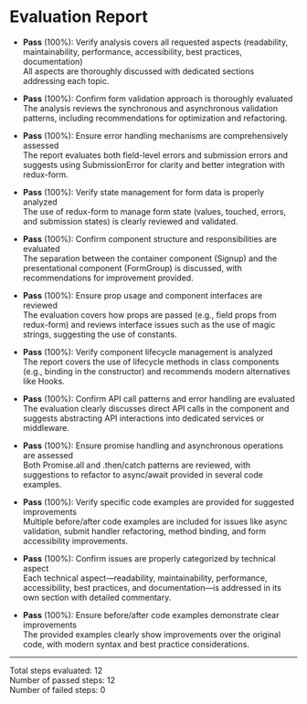 # Evaluation Report

- **Pass** (100%): Verify analysis covers all requested aspects (readability, maintainability, performance, accessibility, best practices, documentation)  
  All aspects are thoroughly discussed with dedicated sections addressing each topic.

- **Pass** (100%): Confirm form validation approach is thoroughly evaluated  
  The analysis reviews the synchronous and asynchronous validation patterns, including recommendations for optimization and refactoring.

- **Pass** (100%): Ensure error handling mechanisms are comprehensively assessed  
  The report evaluates both field-level errors and submission errors and suggests using SubmissionError for clarity and better integration with redux-form.

- **Pass** (100%): Verify state management for form data is properly analyzed  
  The use of redux-form to manage form state (values, touched, errors, and submission states) is clearly reviewed and validated.

- **Pass** (100%): Confirm component structure and responsibilities are evaluated  
  The separation between the container component (Signup) and the presentational component (FormGroup) is discussed, with recommendations for improvement provided.

- **Pass** (100%): Ensure prop usage and component interfaces are reviewed  
  The evaluation covers how props are passed (e.g., field props from redux-form) and reviews interface issues such as the use of magic strings, suggesting the use of constants.

- **Pass** (100%): Verify component lifecycle management is analyzed  
  The report covers the use of lifecycle methods in class components (e.g., binding in the constructor) and recommends modern alternatives like Hooks.

- **Pass** (100%): Confirm API call patterns and error handling are evaluated  
  The evaluation clearly discusses direct API calls in the component and suggests abstracting API interactions into dedicated services or middleware.

- **Pass** (100%): Ensure promise handling and asynchronous operations are assessed  
  Both Promise.all and .then/catch patterns are reviewed, with suggestions to refactor to async/await provided in several code examples.

- **Pass** (100%): Verify specific code examples are provided for suggested improvements  
  Multiple before/after code examples are included for issues like async validation, submit handler refactoring, method binding, and form accessibility improvements.

- **Pass** (100%): Confirm issues are properly categorized by technical aspect  
  Each technical aspect—readability, maintainability, performance, accessibility, best practices, and documentation—is addressed in its own section with detailed commentary.

- **Pass** (100%): Ensure before/after code examples demonstrate clear improvements  
  The provided examples clearly show improvements over the original code, with modern syntax and best practice considerations.

---

Total steps evaluated: 12  
Number of passed steps: 12  
Number of failed steps: 0